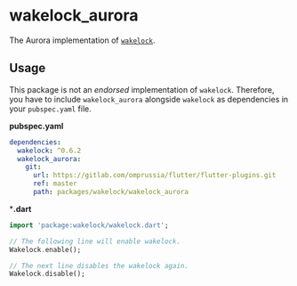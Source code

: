 # wakelock_aurora

The Aurora implementation of [`wakelock`](https://pub.dev/packages/wakelock).

## Usage
This package is not an _endorsed_ implementation of `wakelock`. 
Therefore, you have to include `wakelock_aurora` alongside `wakelock` as dependencies in your `pubspec.yaml` file.

**pubspec.yaml**

```yaml
dependencies:
  wakelock: ^0.6.2
  wakelock_aurora:
    git:
      url: https://gitlab.com/omprussia/flutter/flutter-plugins.git
      ref: master
      path: packages/wakelock/wakelock_aurora
```

***.dart**

```dart
import 'package:wakelock/wakelock.dart';

// The following line will enable wakelock.
Wakelock.enable();

// The next line disables the wakelock again.
Wakelock.disable();
```
